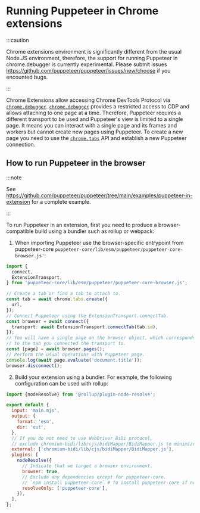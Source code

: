 # Running Puppeteer in Chrome extensions

:::caution

Chrome extensions environment is significantly different from the usual Node.JS environment, therefore, the support for running Puppeteer in chrome.debugger
is currently experimental. Please submit issues https://github.com/puppeteer/puppeteer/issues/new/choose if you encounted bugs.

:::

Chrome Extensions allow accessing Chrome DevTools Protocol via [`chrome.debugger`](https://developer.chrome.com/docs/extensions/reference/api/debugger).
[`chrome.debugger`](https://developer.chrome.com/docs/extensions/reference/api/debugger) provides a restricted access to CDP and allows attaching to one
page at a time. Therefore, Puppeteer requires a different transport to be used and Puppeteer's view is limited to a single page. It means you can
interact with a single page and its frames and workers but cannot create new pages using Puppeteer. To create a new page you need to use the
[`chrome.tabs`](https://developer.chrome.com/docs/extensions/reference/api/tabs) API and establish a new Puppeteer connection.

## How to run Puppeteer in the browser

:::note

See https://github.com/puppeteer/puppeteer/tree/main/examples/puppeteer-in-extension for a complete example.

:::

To run Puppeteer in an extension, first you need to produce a browser-compatible build using a bundler such as rollup or webpack:

1. When importing Puppeteer use the browser-specific entrypoint from puppeteer-core `puppeteer-core/lib/esm/puppeteer/puppeteer-core-browser.js'`:

```ts
import {
  connect,
  ExtensionTransport,
} from 'puppeteer-core/lib/esm/puppeteer/puppeteer-core-browser.js';

// Create a tab or find a tab to attach to.
const tab = await chrome.tabs.create({
  url,
});
// Connect Puppeteer using the ExtensionTransport.connectTab.
const browser = await connect({
  transport: await ExtensionTransport.connectTab(tab.id),
});
// You will have a single page on the browser object, which corresponds
// to the tab you connected the transport to.
const [page] = await browser.pages();
// Perform the usual operations with Puppeteer page.
console.log(await page.evaluate('document.title'));
browser.disconnect();
```

2. Build your extension using a bundler. For example, the following configuration can be used with rollup:

```js
import {nodeResolve} from '@rollup/plugin-node-resolve';

export default {
  input: 'main.mjs',
  output: {
    format: 'esm',
    dir: 'out',
  },
  // If you do not need to use WebDriver BiDi protocol,
  // exclude chromium-bidi/lib/cjs/bidiMapper/BidiMapper.js to minimize the bundle size.
  external: ['chromium-bidi/lib/cjs/bidiMapper/BidiMapper.js'],
  plugins: [
    nodeResolve({
      // Indicate that we target a browser environment.
      browser: true,
      // Exclude any dependencies except for puppeteer-core.
      // `npm install puppeteer-core` # To install puppeteer-core if needed.
      resolveOnly: ['puppeteer-core'],
    }),
  ],
};
```
